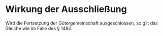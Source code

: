 # Wirkung der Ausschließung

Wird die Fortsetzung der Gütergemeinschaft ausgeschlossen, so gilt das Gleiche wie im Falle des § 1482.
